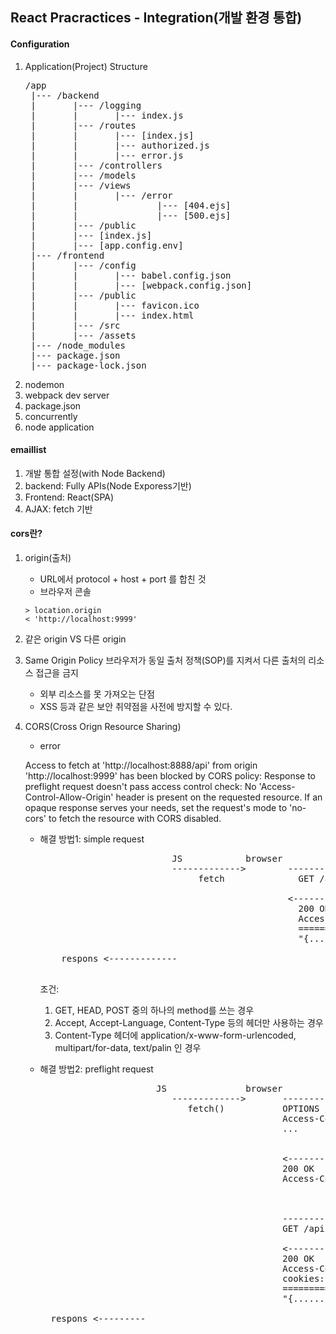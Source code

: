 ## React Pracractices - Integration(개발 환경 통합)

#### Configuration
1. Application(Project) Structure
   <pre>
   /app
    |--- /backend
    |       |--- /logging
    |       |       |--- index.js
    |       |--- /routes
    |       |       |--- [index.js]
    |       |       |--- authorized.js
    |       |       |--- error.js
    |       |--- /controllers
    |       |--- /models
    |       |--- /views
    |       |       |--- /error
    |       |               |--- [404.ejs]
    |       |               |--- [500.ejs]
    |       |--- /public
    |       |--- [index.js]
    |       |--- [app.config.env]    
    |--- /frontend
    |       |--- /config
    |       |       |--- babel.config.json
    |       |       |--- [webpack.config.json]
    |       |--- /public
    |       |       |--- favicon.ico
    |       |       |--- index.html
    |       |--- /src
    |       |--- /assets
    |--- /node_modules
    |--- package.json
    |--- package-lock.json
   </pre>
2. nodemon
3. webpack dev server
4. package.json
5. concurrently
6. node application

#### emaillist
1. 개발 통합 설정(with Node Backend)
2. backend: Fully APIs(Node Exporess기반)
3. Frontend: React(SPA)
4. AJAX: fetch 기반

#### cors란?
1. origin(출처)
   - URL에서 protocol + host + port 를 합친 것
   - 브라우저 콘솔

   ```
   > location.origin
   < 'http://localhost:9999'
   ```

2. 같은 origin VS 다른 origin
3. Same Origin Policy
   브라우저가 동일 출처 정책(SOP)를 지켜서 다른 출처의 리소스 접근을 금지
   - 외부 리소스를 못 가져오는 단점
   - XSS 등과 같은 보안 취약점을 사전에 방지할 수 있다.

4. CORS(Cross Orign Resource Sharing)
   - error
   <p>
   Access to fetch at 'http://localhost:8888/api' from origin 'http://localhost:9999' has been blocked by CORS policy: Response to preflight request doesn't pass access control check: No 'Access-Control-Allow-Origin' header is present on the requested resource. If an opaque response serves your needs, set the request's mode to 'no-cors' to fetch the resource with CORS disabled.
   </p>

   - 해결 방법1: simple request

      <pre>
                              JS            browser                server
                              ------------->        --------------->
                                   fetch              GET /api
                                 
                                                    <---------------
                                                      200 OK
                                                      Access-Control-Allow-origin:*
                                                      ==============================
                                                      "{...........}"  

         respons <-------------                                 
      </pre>

      조건:
      1) GET, HEAD, POST 중의 하나의 method를 쓰는 경우
      2) Accept, Accept-Language, Content-Type 등의 헤더만 사용하는 경우
      3) Content-Type 헤더에 application/x-www-form-urlencoded, multipart/for-data, text/palin 인 경우

   - 해결 방법2: preflight request

      <pre>
                           JS               browser                server
                              ------------->       --------------->
                                 fetch()           OPTIONS /api/token
                                                   Access-Control-Request-Headers: GET
                                                   ...


                                                   <---------------
                                                   200 OK
                                                   Access-Control-Allow-Origin: *



                                                   --------------->
                                                   GET /api

                                                   <---------------
                                                   200 OK
                                                   Access-Control-Allow-Origin:*
                                                   cookies: ......
                                                   ==============================
                                                   "{...........}"  

       respons <---------                                 
      </pre>
